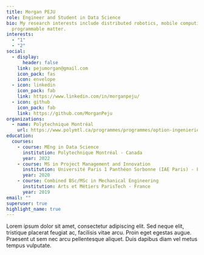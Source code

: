 ```yaml
---
title: Morgan PEJU
role: Engineer and Student in Data Science
bio: My research interests include distributed robotics, mobile computing and
  programmable matter.
interests:
  - "1"
  - "2"
social:
  - display:
      header: false
    link: pejumorgan@gmail.com
    icon_pack: fas
    icon: envelope
  - icon: linkedin
    icon_pack: fab
    link: https://www.linkedin.com/in/morganpeju/
  - icon: github
    icon_pack: fab
    link: https://github.com/MorganPeju
organizations:
  - name: Polytechnique Montréal
    url: https://www.polymtl.ca/programmes/programmes/option-ingenierie-et-analytique-des-donnees
education:
  courses:
    - course: MEng in Data Science
      institution: Polytechnique Montréal - Canada
      year: 2022
    - course: MS in Project Management and Innovation
      institution: Université Paris 1 Panthéon Sorbonne (IAE Paris) - France
      year: 2020
    - course: Combined BSc/MSc in Mechanical Engineering
      institution: Arts et Métiers ParisTech - France
      year: 2019
email: ""
superuser: true
highlight_name: true
---
```

Lorem ipsum dolor sit amet, consectetur adipiscing elit. Sed neque elit, tristique placerat feugiat ac, facilisis vitae arcu. Proin eget egestas augue. Praesent ut sem nec arcu pellentesque aliquet. Duis dapibus diam vel metus tempus vulputate.